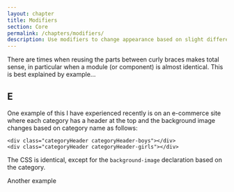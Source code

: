```yaml
---
layout: chapter
title: Modifiers
section: Core
permalink: /chapters/modifiers/
description: Use modifiers to change appearance based on slight differences.
---
```


There are times when reusing the parts between curly braces makes total sense, in particular when a module (or component) is almost identical. This is best explained by example...

## E

One example of this I have experienced recently is on an e-commerce site where each category has a header at the top and the background image changes based on category name as follows:

	<div class="categoryHeader categoryHeader-boys"></div>
	<div class="categoryHeader categoryHeader-girls"></div>

The CSS is identical, except for the `background-image` declaration based on the category.

Another example